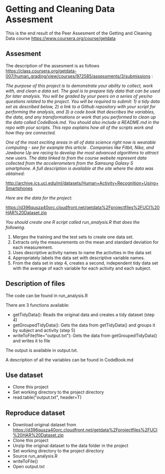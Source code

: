 Getting and Cleaning Data Assesment
================

This is the end result of the Peer Assesment of the Getting and Cleaning Data course https://www.coursera.org/course/getdata

## Assesment

The description of the assesment is as follows https://class.coursera.org/getdata-007/human_grading/view/courses/972585/assessments/3/submissions :

*The purpose of this project is to demonstrate your ability to collect, work with, and clean a data set. The goal is to prepare tidy data that can be used for later analysis. You will be graded by your peers on a series of yes/no questions related to the project. You will be required to submit: 1) a tidy data set as described below, 2) a link to a Github repository with your script for performing the analysis, and 3) a code book that describes the variables, the data, and any transformations or work that you performed to clean up the data called CodeBook.md. You should also include a README.md in the repo with your scripts. This repo explains how all of the scripts work and how they are connected.*  

*One of the most exciting areas in all of data science right now is wearable computing - see for example this article . Companies like Fitbit, Nike, and Jawbone Up are racing to develop the most advanced algorithms to attract new users. The data linked to from the course website represent data collected from the accelerometers from the Samsung Galaxy S smartphone. A full description is available at the site where the data was obtained:*

http://archive.ics.uci.edu/ml/datasets/Human+Activity+Recognition+Using+Smartphones 

*Here are the data for the project:*

https://d396qusza40orc.cloudfront.net/getdata%2Fprojectfiles%2FUCI%20HAR%20Dataset.zip 

*You should create one R script called run_analysis.R that does the following.*

1. Merges the training and the test sets to create one data set.
2. Extracts only the measurements on the mean and standard deviation for each measurement. 
3. Uses descriptive activity names to name the activities in the data set
4. Appropriately labels the data set with descriptive variable names. 
5. From the data set in step 4, creates a second, independent tidy data set with the average of each variable for each activity and each subject.

## Description of files

The code can be found in run_analysis.R

There are 3 functions available:
- getTidyData(): Reads the original data and creates a tidy dataset (step 4)
- getGroupedTidyData(): Gets the data from getTidyData() and groups it by subject and activity (step 5)
- writeToFile(file="output.txt"): Gets the data from getGroupedTidyData() and writes it to file

The output is available in output.txt. 

A description of all the variables can be found in CodeBook.md

## Use dataset

- Clone this project
- Set working directory to the project directory
- read.table("output.txt", header=T)


## Reproduce dataset

- Download original dataset from https://d396qusza40orc.cloudfront.net/getdata%2Fprojectfiles%2FUCI%20HAR%20Dataset.zip
- Clone this project
- Unzip the original dataset to the data folder in the project
- Set working directory to the project directory
- Source run_analysis.R
- writeToFile()
- Open output.txt

